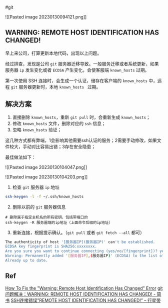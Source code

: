 #git 

![[Pasted image 20230130094121.png]]

## WARNING: REMOTE HOST IDENTIFICATION HAS CHANGED!

早上来公司，打算更新本地代码，出现以上问题。

经过排查，发现是公司 `git` 服务器迁移导致。一般服务迁移或者系统更新，如果服务器 `ip` 发生变化或者 `ECDSA` 产生变化，会使客服端 `known_hosts` 过期。

第一次使用 SSH 连接时，会生成一个认证，储存在客户端的 `known_hosts` 中，远程 `git` 服务器更新时，本地 `known_hosts ` 过期。

## 解决方案

1. 直接删除 `known_hosts`，重新 `git pull` 时，会重新生成 `known_hosts`；
2. 修改 `known_hosts` 文件，删除对应的 `ssh` 信息；
3. 忽略 `known_hsots` 验证；

这几种方式都有弊端，1会影响其他需要ssh认证的服务；2需要手动修改，如果文件较大，手动对比容易出错；3存在安全隐患；

最佳做法如下：

![[Pasted image 20230130104047.png]]

![[Pasted image 20230130104203.png]]

1. 检查 `git` 服务器 `ip` 地址
```sh
ssh-keygen -l -f ~/.ssh/known_hosts
```
2. 删除以前的 `git` 服务器信息
```
# 删除属于指定主机名的所有密钥，包括带端口的
ssh-keygen -R 服务器端的ip地址（上面命令后缀的ip地址）
```
3. 重新连接，根据提示确认。（`git pull` 或者 `git fetch --all` 都可）
```sh
The authenticity of host '[服务器IP](服务器IP)' can't be established.
ECDSA key fingerprint is SHA256:xxxxxxxx.
Are you sure you want to continue connecting (yes/no/[fingerprint])? yes
Warning: Permanently added '[服务器IP],(服务器IP)' (ECDSA) to the list of known hosts.
Already up to date.
```

## Ref

[How To Fix the "Warning: Remote Host Identification Has Changed" Error](https://kinsta.com/knowledgebase/warning-remote-host-identification-has-changed/)
[git问题解决：WARNING: REMOTE HOST IDENTIFICATION HAS CHANGED! - 简书](https://www.jianshu.com/p/775af5f7a1d3)
[SSH连接错误”REMOTE HOST IDENTIFICATION HAS CHANGED!” – 行星带](https://beltxman.com/2534.html)
